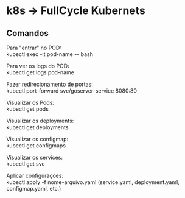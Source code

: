 # k8s -> FullCycle Kubernets

## Comandos

Para "entrar" no POD:  
kubectl exec -it pod-name -- bash

Para ver os logs do POD:  
kubectl get logs pod-name

Fazer redirecionamento de portas:  
kubectl port-forward svc/goserver-service 8080:80

Visualizar os Pods:  
kubectl get pods

Visualizar os deployments:  
kubectl get deployments

Visualizar os configmap:  
kubectl get configmaps

Visualizar os services:  
kubectl get svc

Aplicar configurações:  
kubectl apply -f nome-arquivo.yaml (service.yaml, deployment.yaml, configmap.yaml, etc.)
